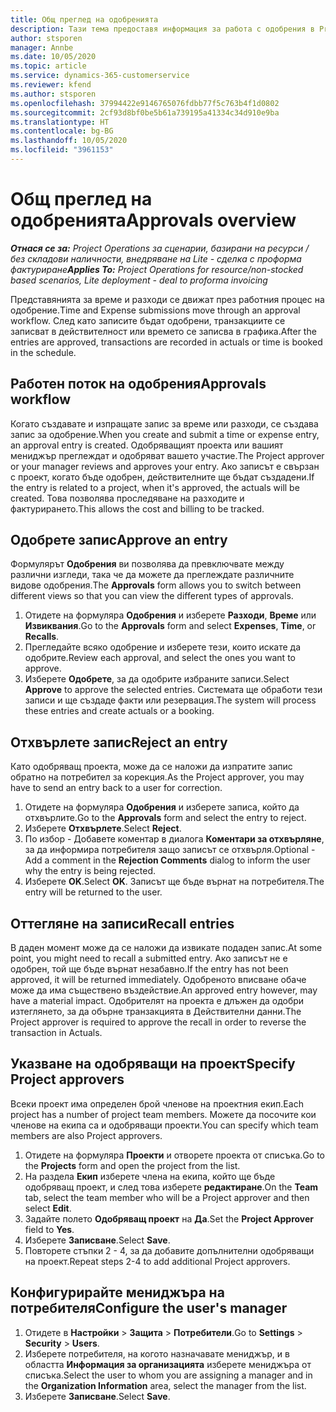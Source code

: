 ```yaml
---
title: Общ преглед на одобренията
description: Тази тема предоставя информация за работа с одобрения в Project Operations.
author: stsporen
manager: Annbe
ms.date: 10/05/2020
ms.topic: article
ms.service: dynamics-365-customerservice
ms.reviewer: kfend
ms.author: stsporen
ms.openlocfilehash: 37994422e9146765076fdbb77f5c763b4f1d0802
ms.sourcegitcommit: 2cf93d8bf0be5b61a739195a41334c34d910e9ba
ms.translationtype: HT
ms.contentlocale: bg-BG
ms.lasthandoff: 10/05/2020
ms.locfileid: "3961153"
---
```

# <a name="approvals-overview"></a><span data-ttu-id="c6530-103">Общ преглед на одобренията</span><span class="sxs-lookup"><span data-stu-id="c6530-103">Approvals overview</span></span>

<span data-ttu-id="c6530-104">_**Отнася се за:** Project Operations за сценарии, базирани на ресурси / без складови наличности, внедряване на Lite - сделка с проформа фактуриране_</span><span class="sxs-lookup"><span data-stu-id="c6530-104">_**Applies To:** Project Operations for resource/non-stocked based scenarios, Lite deployment - deal to proforma invoicing_</span></span>

<span data-ttu-id="c6530-105">Представянията за време и разходи се движат през работния процес на одобрение.</span><span class="sxs-lookup"><span data-stu-id="c6530-105">Time and Expense submissions move through an approval workflow.</span></span> <span data-ttu-id="c6530-106">След като записите бъдат одобрени, транзакциите се записват в действителност или времето се записва в графика.</span><span class="sxs-lookup"><span data-stu-id="c6530-106">After the entries are approved, transactions are recorded in actuals or time is booked in the schedule.</span></span>

## <a name="approvals-workflow"></a><span data-ttu-id="c6530-107">Работен поток на одобрения</span><span class="sxs-lookup"><span data-stu-id="c6530-107">Approvals workflow</span></span>
<span data-ttu-id="c6530-108">Когато създавате и изпращате запис за време или разходи, се създава запис за одобрение.</span><span class="sxs-lookup"><span data-stu-id="c6530-108">When you create and submit a time or expense entry, an approval entry is created.</span></span> <span data-ttu-id="c6530-109">Одобряващият проекта или вашият мениджър преглеждат и одобряват вашето участие.</span><span class="sxs-lookup"><span data-stu-id="c6530-109">The Project approver or your manager reviews and approves your entry.</span></span> <span data-ttu-id="c6530-110">Ако записът е свързан с проект, когато бъде одобрен, действителните ще бъдат създадени.</span><span class="sxs-lookup"><span data-stu-id="c6530-110">If the entry is related to a project, when it's approved, the actuals will be created.</span></span> <span data-ttu-id="c6530-111">Това позволява проследяване на разходите и фактурирането.</span><span class="sxs-lookup"><span data-stu-id="c6530-111">This allows the cost and billing to be tracked.</span></span> 

## <a name="approve-an-entry"></a><span data-ttu-id="c6530-112">Одобрете запис</span><span class="sxs-lookup"><span data-stu-id="c6530-112">Approve an entry</span></span>
<span data-ttu-id="c6530-113">Формулярът **Одобрения** ви позволява да превключвате между различни изгледи, така че да можете да преглеждате различните видове одобрения.</span><span class="sxs-lookup"><span data-stu-id="c6530-113">The **Approvals** form allows you to switch between different views so that you can view the different types of approvals.</span></span>
  
1. <span data-ttu-id="c6530-114">Отидете на формуляра **Одобрения** и изберете **Разходи**, **Време** или **Извиквания**.</span><span class="sxs-lookup"><span data-stu-id="c6530-114">Go to the **Approvals** form and select **Expenses**, **Time**, or **Recalls**.</span></span>
2. <span data-ttu-id="c6530-115">Прегледайте всяко одобрение и изберете тези, които искате да одобрите.</span><span class="sxs-lookup"><span data-stu-id="c6530-115">Review each approval, and select the ones you want to approve.</span></span>
3. <span data-ttu-id="c6530-116">Изберете **Одобрете**, за да одобрите избраните записи.</span><span class="sxs-lookup"><span data-stu-id="c6530-116">Select **Approve** to approve the selected entries.</span></span>
<span data-ttu-id="c6530-117">Системата ще обработи тези записи и ще създаде факти или резервация.</span><span class="sxs-lookup"><span data-stu-id="c6530-117">The system will process these entries and create actuals or a booking.</span></span>

## <a name="reject-an-entry"></a><span data-ttu-id="c6530-118">Отхвърлете запис</span><span class="sxs-lookup"><span data-stu-id="c6530-118">Reject an entry</span></span>
<span data-ttu-id="c6530-119">Като одобряващ проекта, може да се наложи да изпратите запис обратно на потребител за корекция.</span><span class="sxs-lookup"><span data-stu-id="c6530-119">As the Project approver, you may have to send an entry back to a user for correction.</span></span>
  
1. <span data-ttu-id="c6530-120">Отидете на формуляра **Одобрения** и изберете записа, който да отхвърлите.</span><span class="sxs-lookup"><span data-stu-id="c6530-120">Go to the **Approvals** form and select the entry to reject.</span></span> 
2. <span data-ttu-id="c6530-121">Изберете **Отхвърлете**.</span><span class="sxs-lookup"><span data-stu-id="c6530-121">Select **Reject**.</span></span>
3. <span data-ttu-id="c6530-122">По избор - Добавете коментар в диалога **Коментари за отхвърляне**, за да информира потребителя защо записът се отхвърля.</span><span class="sxs-lookup"><span data-stu-id="c6530-122">Optional - Add a comment in the **Rejection Comments** dialog to inform the user why the entry is being rejected.</span></span>
4. <span data-ttu-id="c6530-123">Изберете **OK**.</span><span class="sxs-lookup"><span data-stu-id="c6530-123">Select **OK**.</span></span> <span data-ttu-id="c6530-124">Записът ще бъде върнат на потребителя.</span><span class="sxs-lookup"><span data-stu-id="c6530-124">The entry will be returned to the user.</span></span>
  
## <a name="recall-entries"></a><span data-ttu-id="c6530-125">Оттегляне на записи</span><span class="sxs-lookup"><span data-stu-id="c6530-125">Recall entries</span></span>
<span data-ttu-id="c6530-126">В даден момент може да се наложи да извикате подаден запис.</span><span class="sxs-lookup"><span data-stu-id="c6530-126">At some point, you might need to recall a submitted entry.</span></span> <span data-ttu-id="c6530-127">Ако записът не е одобрен, той ще бъде върнат незабавно.</span><span class="sxs-lookup"><span data-stu-id="c6530-127">If the entry has not been approved, it will be returned immediately.</span></span> <span data-ttu-id="c6530-128">Одобреното вписване обаче може да има съществено въздействие.</span><span class="sxs-lookup"><span data-stu-id="c6530-128">An approved entry however, may have a material impact.</span></span> <span data-ttu-id="c6530-129">Одобрителят на проекта е длъжен да одобри изтеглянето, за да обърне транзакцията в Действителни данни.</span><span class="sxs-lookup"><span data-stu-id="c6530-129">The Project approver is required to approve the recall in order to reverse the transaction in Actuals.</span></span>

## <a name="specify-project-approvers"></a><span data-ttu-id="c6530-130">Указване на одобряващи на проект</span><span class="sxs-lookup"><span data-stu-id="c6530-130">Specify Project approvers</span></span>
<span data-ttu-id="c6530-131">Всеки проект има определен брой членове на проектния екип.</span><span class="sxs-lookup"><span data-stu-id="c6530-131">Each project has a number of project team members.</span></span> <span data-ttu-id="c6530-132">Можете да посочите кои членове на екипа са и одобряващи проекти.</span><span class="sxs-lookup"><span data-stu-id="c6530-132">You can specify which team members are also Project approvers.</span></span>

1. <span data-ttu-id="c6530-133">Отидете на формуляра **Проекти** и отворете проекта от списъка.</span><span class="sxs-lookup"><span data-stu-id="c6530-133">Go to the **Projects** form and open the project from the list.</span></span>
2. <span data-ttu-id="c6530-134">На раздела **Екип** изберете члена на екипа, който ще бъде одобряващ проект, и след това изберете **редактиране**.</span><span class="sxs-lookup"><span data-stu-id="c6530-134">On the **Team** tab, select the team member who will be a Project approver and then select **Edit**.</span></span>
3. <span data-ttu-id="c6530-135">Задайте полето **Одобряващ проект** на **Да**.</span><span class="sxs-lookup"><span data-stu-id="c6530-135">Set the **Project Approver** field to **Yes**.</span></span>
4. <span data-ttu-id="c6530-136">Изберете **Записване**.</span><span class="sxs-lookup"><span data-stu-id="c6530-136">Select **Save**.</span></span>
5. <span data-ttu-id="c6530-137">Повторете стъпки 2 - 4, за да добавите допълнителни одобряващи на проект.</span><span class="sxs-lookup"><span data-stu-id="c6530-137">Repeat steps 2-4 to add additional Project approvers.</span></span>

## <a name="configure-the-users-manager"></a><span data-ttu-id="c6530-138">Конфигурирайте мениджъра на потребителя</span><span class="sxs-lookup"><span data-stu-id="c6530-138">Configure the user's manager</span></span>

1. <span data-ttu-id="c6530-139">Отидете в **Настройки** > **Защита** > **Потребители**.</span><span class="sxs-lookup"><span data-stu-id="c6530-139">Go to **Settings** > **Security** > **Users**.</span></span>
2. <span data-ttu-id="c6530-140">Изберете потребителя, на когото назначавате мениджър, и в областта **Информация за организацията** изберете мениджъра от списъка.</span><span class="sxs-lookup"><span data-stu-id="c6530-140">Select the user to whom you are assigning a manager and in the **Organization Information** area, select the manager from the list.</span></span> 
3. <span data-ttu-id="c6530-141">Изберете **Записване**.</span><span class="sxs-lookup"><span data-stu-id="c6530-141">Select **Save**.</span></span>


